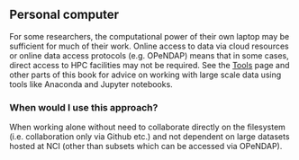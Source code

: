 ## Personal computer

For some researchers, the computational power of their own laptop may be sufficient for much of their work. Online access to data via cloud resources or online data access protocols (e.g. OPeNDAP) means that in some cases, direct access to HPC facilities may not be required. See the [Tools](https://acdguide.github.io/BigData/different_tools.html) page and other parts of this book for advice on working with large scale data using tools like Anaconda and Jupyter notebooks.

### When would I use this approach?

When working alone without need to collaborate directly on the filesystem (i.e. collaboration only via Github etc.) and not dependent on large datasets hosted at NCI (other than subsets which can be accessed via OPeNDAP).
